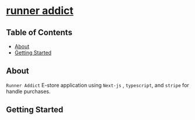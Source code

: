 <a href="https://e-store-with-stripe.vercel.app/"> <h1>runner addict</h1> </a>

## Table of Contents

- [About](#about)
- [Getting Started](#getting_started)

## About <a name = "about"></a>

`Runner Addict` E-store application using `Next-js` , `typescript`, and `stripe` for handle purchases.

## Getting Started <a name = "getting_started"></a>
